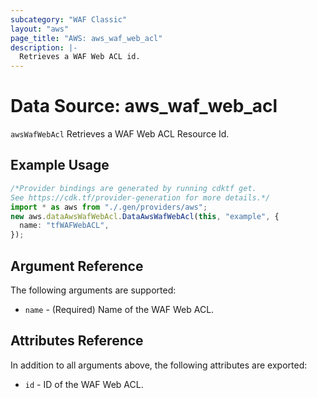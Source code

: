 ```yaml
---
subcategory: "WAF Classic"
layout: "aws"
page_title: "AWS: aws_waf_web_acl"
description: |-
  Retrieves a WAF Web ACL id.
---
```


# Data Source: aws\_waf\_web\_acl

`awsWafWebAcl` Retrieves a WAF Web ACL Resource Id.

## Example Usage

```typescript
/*Provider bindings are generated by running cdktf get.
See https://cdk.tf/provider-generation for more details.*/
import * as aws from "./.gen/providers/aws";
new aws.dataAwsWafWebAcl.DataAwsWafWebAcl(this, "example", {
  name: "tfWAFWebACL",
});

```

## Argument Reference

The following arguments are supported:

* `name` - (Required) Name of the WAF Web ACL.

## Attributes Reference

In addition to all arguments above, the following attributes are exported:

* `id` - ID of the WAF Web ACL.

